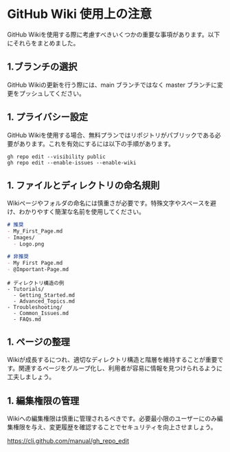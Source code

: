 # GitHub Wiki 使用上の注意

GitHub Wikiを使用する際に考慮すべきいくつかの重要な事項があります。以下にそれらをまとめました。

## 1.ブランチの選択 

GitHub Wikiの更新を行う際には、main ブランチではなく master ブランチに変更をプッシュしてください。

## 1. プライバシー設定 

GitHub Wikiを使用する場合、無料プランではリポジトリがパブリックである必要があります。これを有効にするには以下の手順があります。

`gh repo edit --visibility public`  
`gh repo edit --enable-issues --enable-wiki`


## 1. ファイルとディレクトリの命名規則

Wikiページやフォルダの命名には慎重さが必要です。特殊文字やスペースを避け、わかりやすく簡潔な名前を使用してください。

```markdown
# 推奨
- My_First_Page.md
- Images/
  - Logo.png

# 非推奨
- My First Page.md
- @Important-Page.md
```


```
# ディレクトリ構造の例
- Tutorials/
  - Getting_Started.md
  - Advanced_Topics.md
- Troubleshooting/
  - Common_Issues.md
  - FAQs.md
```

## 1. ページの整理
Wikiが成長するにつれ、適切なディレクトリ構造と階層を維持することが重要です。関連するページをグループ化し、利用者が容易に情報を見つけられるように工夫しましょう。

## 1. 編集権限の管理
Wikiへの編集権限は慎重に管理されるべきです。必要最小限のユーザーにのみ編集権限を与え、変更履歴を確認することでセキュリティを向上させましょう。

https://cli.github.com/manual/gh_repo_edit